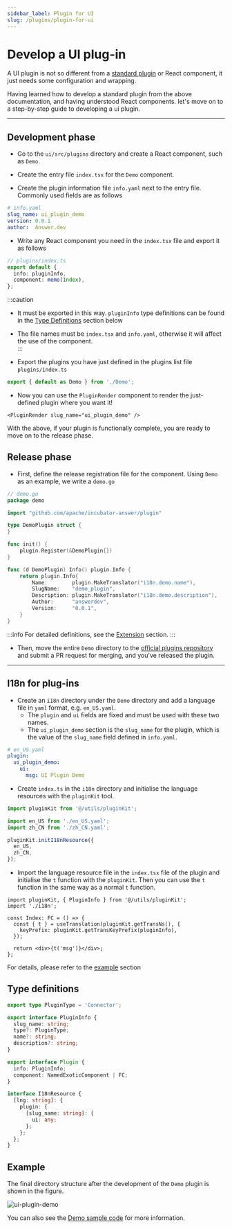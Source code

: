 ```yaml
---
sidebar_label: Plugin for UI
slug: /plugins/plugin-for-ui
---
```


# Develop a UI plug-in

A UI plugin is not so different from a [standard plugin](/docs/development/extending/) or React component, it just needs some configuration and wrapping.

Having learned how to develop a standard plugin from the above documentation, and having understood React components. let's move on to a step-by-step guide to developing a ui plugin.

---

## Development phase

* Go to the `ui/src/plugins` directory and create a React component, such as `Demo`.

* Create the entry file `index.tsx` for the `Demo` component.

* Create the plugin information file `info.yaml` next to the entry file. Commonly used fields are as follows
```yaml
# info.yaml
slug_name: ui_plugin_demo
version: 0.0.1
author:  Answer.dev
```

* Write any React component you need in the `index.tsx` file and export it as follows
```ts
// plugins/index.ts
export default {
  info: pluginInfo,
  component: memo(Index),
};
```

:::caution
- It must be exported in this way. `pluginInfo` type definitions can be found in the [Type Definitions](#type-definitions) section below

- The file names must be `index.tsx` and `info.yaml`, otherwise it will affect the use of the component.  
:::

* Export the plugins you have just defined in the plugins list file `plugins/index.ts`
```ts
export { default as Demo } from './Demo';
```

* Now you can use the `PluginRender` component to render the just-defined plugin where you want it!
```tsx
<PluginRender slug_name="ui_plugin_demo" />
```
With the above, if your plugin is functionally complete, you are ready to move on to the release phase.


## Release phase

* First, define the release registration file for the component. Using `Demo` as an example, we write a `demo.go`
```go
// demo.go
package demo

import "github.com/apache/incubator-answer/plugin"

type DemoPlugin struct {
}

func init() {
	plugin.Register(&DemoPlugin{})
}

func (d DemoPlugin) Info() plugin.Info {
	return plugin.Info{
		Name:        plugin.MakeTranslator("i18n.demo.name"),
		SlugName:    "demo_plugin",
		Description: plugin.MakeTranslator("i18n.demo.description"),
		Author:      "answerdev",
		Version:     "0.0.1",
	}
}
```
:::info
For detailed definitions, see the [Extension](/docs/development/extending/) section.
:::

* Then, move the entire `Demo` directory to the [official plugins repository](https://github.com/apache/incubator-answer-plugins) and submit a PR request for merging, and you've released the plugin.

---

## I18n for plug-ins

* Create an `i18n` directory under the `Demo` directory and add a language file in `yaml` format, e.g. `en_US.yaml`.
	- The `plugin` and `ui` fields are fixed and must be used with these two names.
	- The `ui_plugin_demo` section is the `slug_name` for the plugin, which is the value of the `slug_name` field defined in `info.yaml`.
```yaml
# en_US.yaml
plugin:
  ui_plugin_demo:
    ui:
      msg: UI Plugin Demo
```

* Create `index.ts` in the `i18n` directory and initialise the language resources with the `pluginKit` tool.
```ts
import pluginKit from '@/utils/pluginKit';

import en_US from './en_US.yaml';
import zh_CN from './zh_CN.yaml';

pluginKit.initI18nResource({
  en_US,
  zh_CN,
});
```

* Import the language resource file in the `index.tsx` file of the plugin and initialise the `t` function with the `pluginKit`. Then you can use the `t` function in the same way as a normal `t` function.
```tsx
import pluginKit, { PluginInfo } from '@/utils/pluginKit';
import './i18n';

const Index: FC = () => {
  const { t } = useTranslation(pluginKit.getTransNs(), {
    keyPrefix: pluginKit.getTransKeyPrefix(pluginInfo),
  });

  return <div>{t('msg')}</div>;
};
```

For details, please refer to the [example](#example) section

## Type definitions
```ts
export type PluginType = 'Connector';

export interface PluginInfo {
  slug_name: string;
  type?: PluginType;
  name?: string;
  description?: string;
}

export interface Plugin {
  info: PluginInfo;
  component: NamedExoticComponent | FC;
}

interface I18nResource {
  [lng: string]: {
    plugin: {
      [slug_name: string]: {
        ui: any;
      };
    };
  };
}
```

## Example

The final directory structure after the development of the `Demo` plugin is shown in the figure.

![ui-plugin-demo](/img/docs/ui-plugin-demo.jpeg)

You can also see the [Demo sample code](https://github.com/apache/incubator-answer/tree/main/ui/src/plugins/Demo) for more information.
